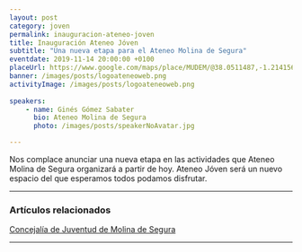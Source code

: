 ```yaml
---
layout: post
category: joven
permalink: inauguracion-ateneo-joven
title: Inauguración Ateneo Jóven
subtitle: "Una nueva etapa para el Ateneo Molina de Segura"
eventdate: 2019-11-14 20:00:00 +0100
placeUrl: https://www.google.com/maps/place/MUDEM/@38.0511487,-1.2141566,15z/data=!4m5!3m4!1s0x0:0xde6031502e1b4fbc!8m2!3d38.0511487!4d-1.2141566
banner: /images/posts/logoateneoweb.png
activityImage: /images/posts/logoateneoweb.png
     
speakers:  
    - name: Ginés Gómez Sabater
      bio: Ateneo Molina de Segura
      photo: /images/posts/speakerNoAvatar.jpg 

---
```


Nos complace anunciar una nueva etapa en las actividades que Ateneo Molina de Segura organizará a partir de hoy. Ateneo Jóven será un nuevo espacio del que esperamos todos podamos disfrutar.

***

### Artículos relacionados

[Concejalía de Juventud de Molina de Segura](http://juventud.molinadesegura.es/)

***



